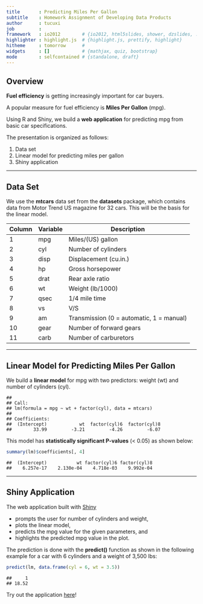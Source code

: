 ```yaml
---
title       : Predicting Miles Per Gallon
subtitle    : Homework Assignment of Developing Data Products
author      : tucuxi
job         : 
framework   : io2012        # {io2012, html5slides, shower, dzslides, ...}
highlighter : highlight.js  # {highlight.js, prettify, highlight}
hitheme     : tomorrow      # 
widgets     : []            # {mathjax, quiz, bootstrap}
mode        : selfcontained # {standalone, draft}
---
```


## Overview

**Fuel efficiency** is getting increasingly important for car buyers.

A popular measure for fuel efficiency is **Miles Per Gallon** (mpg).

Using R and Shiny, we build a **web application** for predicting mpg from basic
car specifications.

The presentation is organized as follows:

1. Data set
2. Linear model for predicting miles per gallon
3. Shiny application

--- 

## Data Set



We use the **mtcars** data set from the **datasets** package, which contains
data from Motor Trend US magazine for 32 cars. This will be the basis for the
linear model.

Column  | Variable    | Description
------- | ----------- | -------------------
1       | mpg         | Miles/(US) gallon
2       | cyl         | Number of cylinders
3       | disp        | Displacement (cu.in.)
4       | hp          | Gross horsepower
5       | drat        | Rear axle ratio
6       | wt          | Weight (lb/1000)
7       | qsec	      | 1/4 mile time
8       | vs	      | V/S
9       | am	      | Transmission (0 = automatic, 1 = manual)
10      | gear	      | Number of forward gears
11      | carb	      | Number of carburetors

---

## Linear Model for Predicting Miles Per Gallon

We build a **linear model** for mpg with two predictors:
weight (wt) and number of cylinders (cyl).


```
## 
## Call:
## lm(formula = mpg ~ wt + factor(cyl), data = mtcars)
## 
## Coefficients:
##  (Intercept)            wt  factor(cyl)6  factor(cyl)8  
##        33.99         -3.21         -4.26         -6.07
```

This model has **statistically significant P-values** (< 0.05) as shown below:


```r
summary(lm)$coefficients[, 4]
```

```
##  (Intercept)           wt factor(cyl)6 factor(cyl)8 
##    6.257e-17    2.130e-04    4.718e-03    9.992e-04
```

---

## Shiny Application

The web application built with [Shiny](http://shiny.rstudio.com)

* prompts the user for number of cylinders and weight,
* plots the linear model,
* predicts the mpg value for the given parameters, and
* highlights the predicted mpg value in the plot.

The prediction is done with the **predict()** function as shown in the
following example for a car with 6 cylinders and a weight of 3,500 lbs:


```r
predict(lm, data.frame(cyl = 6, wt = 3.5))
```

```
##     1 
## 18.52
```

Try out the application [here](http://tucuxi.shinyapps.io/data_products)!

<style>
strong {
  font-weight: bold;
}
</style>

